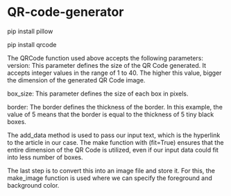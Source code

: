 # QR-code-generator

pip install pillow

pip install qrcode


The QRCode function used above accepts the following parameters:
version: This parameter defines the size of the QR Code generated. It accepts integer values in the range of 1 to 40. The higher this value, bigger the dimension of the generated QR Code image.

box_size: This parameter defines the size of each box in pixels.

border: The border defines the thickness of the border. In this example, the value of 5 means that the border is equal to the thickness of 5 tiny black boxes.

The add_data method is used to pass our input text, which is the hyperlink to the article in our case. The make function with (fit=True) ensures that the entire dimension of the QR Code is utilized, even if our input data could fit into less number of boxes.

The last step is to convert this into an image file and store it. For this, the make_image function is used where we can specify the foreground and background color.
